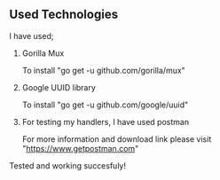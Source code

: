## Used Technologies

I have used;

1. Gorilla Mux
	
	To install "go get -u github.com/gorilla/mux"

2. Google UUID library
	
	To install "go get -u github.com/google/uuid"
	

3. For testing my handlers, I have used postman

	For more information and download link please visit "https://www.getpostman.com"

Tested and working succesfuly!